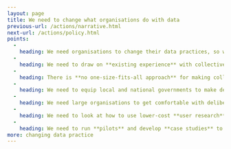 ```yaml
---
layout: page
title: We need to change what organisations do with data
previous-url: /actions/narrative.html
next-url: /actions/policy.html
points:
  -
    heading: We need organisations to change their data practices, so we need to create **practical guidance** for them to adopt.
  -
    heading: We need to draw on **existing experience** with collective decision making and apply them to data to see how they work.
  -
    heading: There is **no one-size-fits-all approach** for making collective decisions about data, so we need to help organisations pick appropriate ones.
  -
    heading: We need to equip local and national governments to make decisions about data through **representative democracy**.
  -
    heading: We need large organisations to get comfortable with deliberative approaches such as **citizen juries**.
  -
    heading: We need to look at how to use lower-cost **user research** methods that are appropriate for cash-strapped startups and SMEs.
  -
    heading: We need to run **pilots** and develop **case studies** to learn from experience and to inspire organisations to change their own data practices.
more: changing data practice
---
```

